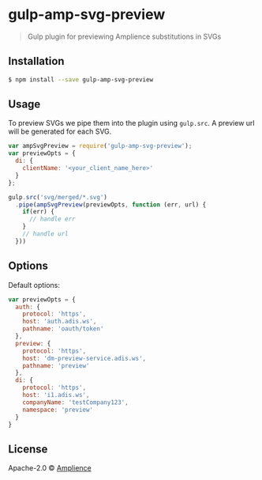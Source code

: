 # gulp-amp-svg-preview
> Gulp plugin for previewing Amplience substitutions in SVGs

## Installation

```sh
$ npm install --save gulp-amp-svg-preview
```

## Usage

To preview SVGs we pipe them into the plugin using `gulp.src`.  A preview url will be generated for each SVG.

```js
var ampSvgPreview = require('gulp-amp-svg-preview');
var previewOpts = {
  di: {
    clientName: '<your_client_name_here>'
  }
};

gulp.src('svg/merged/*.svg')
  .pipe(ampSvgPreview(previewOpts, function (err, url) {
    if(err) {
      // handle err
    }
    // handle url
  }))
```

## Options
Default options:

```js
var previewOpts = {
  auth: {
    protocol: 'https',
    host: 'auth.adis.ws',
    pathname: 'oauth/token'
  },
  preview: {
    protocol: 'https',
    host: 'dm-preview-service.adis.ws',
    pathname: 'preview'
  },
  di: {
    protocol: 'https',
    host: 'i1.adis.ws',
    companyName: 'testCompany123',
    namespace: 'preview'
  }
}
```

## License

Apache-2.0 © [Amplience](http://amplience.com/)
